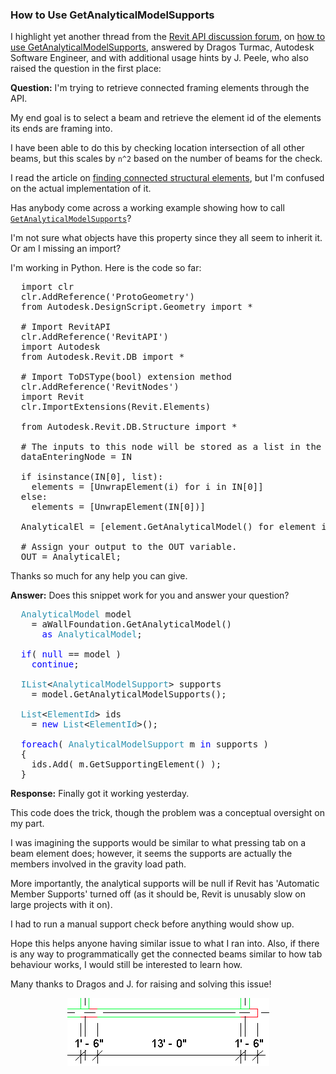 <head>
<meta http-equiv="Content-Type" content="text/html; charset=utf-8">
<link rel="stylesheet" type="text/css" href="bc.css">
<!--
<script src="run_prettify.js" type="text/javascript"></script>
<script src="https://google-code-prettify.googlecode.com/svn/loader/run_prettify.js" type="text/javascript"></script>
-->
<script src="https://cdn.rawgit.com/google/code-prettify/master/loader/run_prettify.js" type="text/javascript"></script>
</head>

<!---

- 13540959 [GetAnalyticalModelSupports how to use this]
  https://forums.autodesk.com/t5/revit-api-forum/getanalyticalmodelsupports-how-to-use-this/m-p/7503547
  /a/doc/revit/tbc/git/a/1608_analyticalmodelsupport.md

 #RevitAPI @AutodeskRevit #bim #dynamobim @AutodeskForge #ForgeDevCon

I'm trying to retrieve connected framing elements through the API.
My end goal is to select a beam and retrieve the element id of the elements its ends are framing into.
I have been able to do this by checking location intersection of all other beams, but this scales by <code>n^2</code> based on the number of beams for the check.
I read the article on finding connected structural elements, but I'm confused on the actual implementation of it.
Has anybody come across a working example showing how to
call <code>GetAnalyticalModelSupports</code>? ...

--->

### How to Use GetAnalyticalModelSupports

I highlight yet another thread from 
the [Revit API discussion forum](http://forums.autodesk.com/t5/revit-api-forum/bd-p/160),
on [how to use GetAnalyticalModelSupports](https://forums.autodesk.com/t5/revit-api-forum/getanalyticalmodelsupports-how-to-use-this/m-p/7503547),
answered by Dragos Turmac, Autodesk Software Engineer, and with additional usage hints by J. Peele, who also raised the question in the first place:

**Question:** I'm trying to retrieve connected framing elements through the API.

My end goal is to select a beam and retrieve the element id of the elements its ends are framing into.
 
I have been able to do this by checking location intersection of all other beams, but this scales by `n^2` based on the number of beams for the check.
 
I read the article 
on [finding connected structural elements](http://thebuildingcoder.typepad.com/blog/2011/01/finding-connected-structural-elements.html), 
but I'm confused on the actual implementation of it.

Has anybody come across a working example showing how to
call [`GetAnalyticalModelSupports`](http://www.revitapidocs.com/2018.1/15f01976-9e34-8850-6fa8-79c77a7ed3a4.htm)?

I'm not sure what objects have this property since they all seem to inherit it. Or am I missing an import?
 
I'm working in Python. Here is the code so far:

<pre class="prettyprint">
  import clr
  clr.AddReference('ProtoGeometry')
  from Autodesk.DesignScript.Geometry import *
  
  # Import RevitAPI
  clr.AddReference('RevitAPI')
  import Autodesk
  from Autodesk.Revit.DB import *
  
  # Import ToDSType(bool) extension method
  clr.AddReference('RevitNodes')
  import Revit
  clr.ImportExtensions(Revit.Elements)
  
  from Autodesk.Revit.DB.Structure import *
  
  # The inputs to this node will be stored as a list in the IN variables.
  dataEnteringNode = IN
  
  if isinstance(IN[0], list):
    elements = [UnwrapElement(i) for i in IN[0]]
  else:
    elements = [UnwrapElement(IN[0])]
  
  AnalyticalEl = [element.GetAnalyticalModel() for element in elements]
  
  # Assign your output to the OUT variable.
  OUT = AnalyticalEl;
</pre>

Thanks so much for any help you can give.

**Answer:** Does this snippet work for you and answer your question?

<pre class="code">
&nbsp;&nbsp;<span style="color:#2b91af;">AnalyticalModel</span>&nbsp;model
&nbsp;&nbsp;&nbsp;&nbsp;=&nbsp;aWallFoundation.GetAnalyticalModel()&nbsp;
&nbsp;&nbsp;&nbsp;&nbsp;&nbsp;&nbsp;<span style="color:blue;">as</span>&nbsp;<span style="color:#2b91af;">AnalyticalModel</span>;
 
&nbsp;&nbsp;<span style="color:blue;">if</span>(&nbsp;<span style="color:blue;">null</span>&nbsp;==&nbsp;model&nbsp;)
&nbsp;&nbsp;&nbsp;&nbsp;<span style="color:blue;">continue</span>;
 
&nbsp;&nbsp;<span style="color:#2b91af;">IList</span>&lt;<span style="color:#2b91af;">AnalyticalModelSupport</span>&gt;&nbsp;supports&nbsp;
&nbsp;&nbsp;&nbsp;&nbsp;=&nbsp;model.GetAnalyticalModelSupports();
 
&nbsp;&nbsp;<span style="color:#2b91af;">List</span>&lt;<span style="color:#2b91af;">ElementId</span>&gt;&nbsp;ids&nbsp;
&nbsp;&nbsp;&nbsp;&nbsp;=&nbsp;<span style="color:blue;">new</span>&nbsp;<span style="color:#2b91af;">List</span>&lt;<span style="color:#2b91af;">ElementId</span>&gt;();
 
&nbsp;&nbsp;<span style="color:blue;">foreach</span>(&nbsp;<span style="color:#2b91af;">AnalyticalModelSupport</span>&nbsp;m&nbsp;<span style="color:blue;">in</span>&nbsp;supports&nbsp;)
&nbsp;&nbsp;{
&nbsp;&nbsp;&nbsp;&nbsp;ids.Add(&nbsp;m.GetSupportingElement()&nbsp;);
&nbsp;&nbsp;}
</pre>

**Response:** Finally got it working yesterday.

This code does the trick, though the problem was a conceptual oversight on my part.

I was imagining the supports would be similar to what pressing tab on a beam element does; however, it seems the supports are actually the members involved in the gravity load path.

More importantly, the analytical supports will be null if Revit has 'Automatic Member Supports' turned off (as it should be, Revit is unusably slow on large projects with it on).

I had to run a manual support check before anything would show up.
 
Hope this helps anyone having similar issue to what I ran into. Also, if there is any way to programmatically get the connected beams similar to how tab behaviour works, I would still be interested to learn how.

Many thanks to Dragos and J. for raising and solving this issue!

<center>
<img src="img/rst_framing_supports.png" alt="Structural framing supports" width="323"/>
</center>

